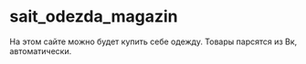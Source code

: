 # sait_odezda_magazin
На этом сайте можно будет купить себе одежду. Товары парсятся из Вк, автоматически. 
